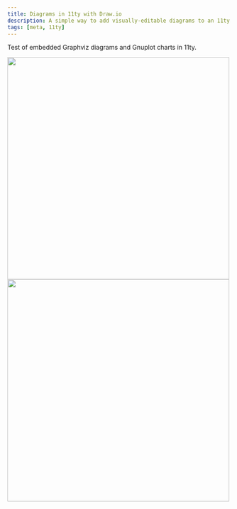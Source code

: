 ```yaml
---
title: Diagrams in 11ty with Draw.io
description: A simple way to add visually-editable diagrams to an 11ty post
tags: [meta, 11ty]
---
```


Test of embedded Graphviz diagrams and Gnuplot charts in 11ty.

<img eleventy:ignore style="width: 500px" src="{% gnuplot 'diagrams/test.gp' %}" />

<img eleventy:ignore style="width: 500px" src="{% graphviz 'diagrams/test.gv' %}" />